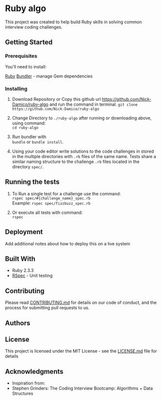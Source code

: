 # Ruby algo

This project was created to help build Ruby skills in solving common interview
coding challenges.

## Getting Started

### Prerequisites

You'll need to install:

[Ruby](https://www.ruby-lang.org/en/)
[Bundler](https://bundler.io/) - manage Gem dependencies

### Installing

1. Download Repository or Copy this github url https://github.com/Nick-Damico/ruby-algo
 and run the command in terminal.
 `git clone https://github.com/Nick-Damico/ruby-algo`

2. Change Directory to `./ruby-algo` after running or downloading above,<br/>
   using command:<br/>
   `cd ruby-algo`

3. Run bundler with<br/>
`bundle` or `bundle install`.

4. Using your code editor write solutions to the code challenges in stored in the
multiple directories with `.rb` files of the same name. Tests share a similar naming
structure to the challenge `.rb` files located in the directory `spec/`.

## Running the tests

1. To Run a single test for a challenge use the command:
<br/>`rspec spec/#{challenge_name}_spec.rb`
<br/>Example: `rspec spec/fizzbuzz_spec.rb`

2. Or execute all tests with command:
<br/>`rspec`

## Deployment

Add additional notes about how to deploy this on a live system

## Built With
* Ruby 2.3.3
* [RSpec](https://github.com/rspec/rspec) - Unit testing

## Contributing

Please read [CONTRIBUTING.md]() for details on our code of conduct, and the process for submitting pull requests to us.

## Authors

## License

This project is licensed under the MIT License - see the [LICENSE.md](LICENSE.md) file for details

## Acknowledgments
* Inspiration from:
* Stephen Grinders: The Coding Interview Bootcamp: Algorithms + Data Structures
